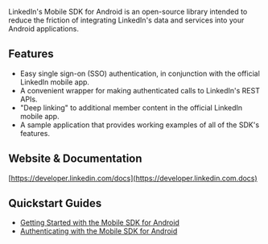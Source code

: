 LinkedIn's Mobile SDK for Android is an open-source library intended to reduce the 
friction of integrating LinkedIn's data and services into your Android applications.

Features
--------

* Easy single sign-on (SSO) authentication, in conjunction with the official LinkedIn mobile app.
* A convenient wrapper for making authenticated calls to LinkedIn's REST APIs.
* "Deep linking" to additional member content in the official LinkedIn mobile app.
* A sample application that provides working examples of all of the SDK's features.

Website & Documentation
-----------------------
[https://developer.linkedin.com/docs](https://developer.linkedin.com.docs)

Quickstart Guides
------------------------------

* [Getting Started with the Mobile SDK for Android](https://developer.linkedin.com/docs/android-sdk.html)
* [Authenticating with the Mobile SDK for Android](https://developer.linkedin.com/docs/android-sdk-auth.html)
